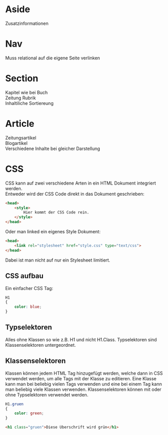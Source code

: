 # Aside
Zusatzinformationen

# Nav
Muss relational auf die eigene Seite verlinken
    
# Section
Kapitel wie bei Buch <br>
Zeitung Rubrik <br>
Inhaltiliche Sortiereung 

# Article
Zeitungsartikel <br>
Blogartikel <br>
Verschiedene Inhalte bei gleicher Darstellung

# CSS
CSS kann auf zwei verschiedene Arten in ein HTML Dokument integriert werden.<br>
Entweder wird der CSS Code direkt in das Dokument geschrieben:
```html
<head>
    <style>
        Hier kommt der CSS Code rein.
    </style>
</head>
```
Oder man linked ein eigenes Style Dokument:
```html
<head>
    <link rel="stylesheet" href="style.css" type="text/css">
</head>
```
Dabei ist man nicht auf nur ein Stylesheet limitiert.
## CSS aufbau
Ein einfacher CSS Tag: <br>
```css 
H1
{
    color: blue;
}
```
## Typselektoren
Alles ohne Klassen so wie z.B. H1 und nicht H1.Class. Typselektoren sind Klassenselektoren untergeordnet.

## Klassenselektoren
Klassen können jedem HTML Tag hinzugefügt werden, welche dann in CSS verwendet werden, um alle Tags mit der Klasse zu editieren. Eine Klasse kann man bei beliebig vielen Tags verwenden und eine bei einem Tag kann man beliebig viele Klassen verwenden. Klassenselektoren können mit oder ohne Typselektoren verwendet werden.
```css
H1.gruen
{
    color: green;
}
```
```html
<h1 class="gruen">Diese Überschrift wird grün</h1>
```